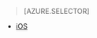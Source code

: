 > [AZURE.SELECTOR]
- [iOS](../articles/app-service-mobile-ios-push-notifications-to-users.md)

<!---HONumber=AcomDC_1210_2015-->
